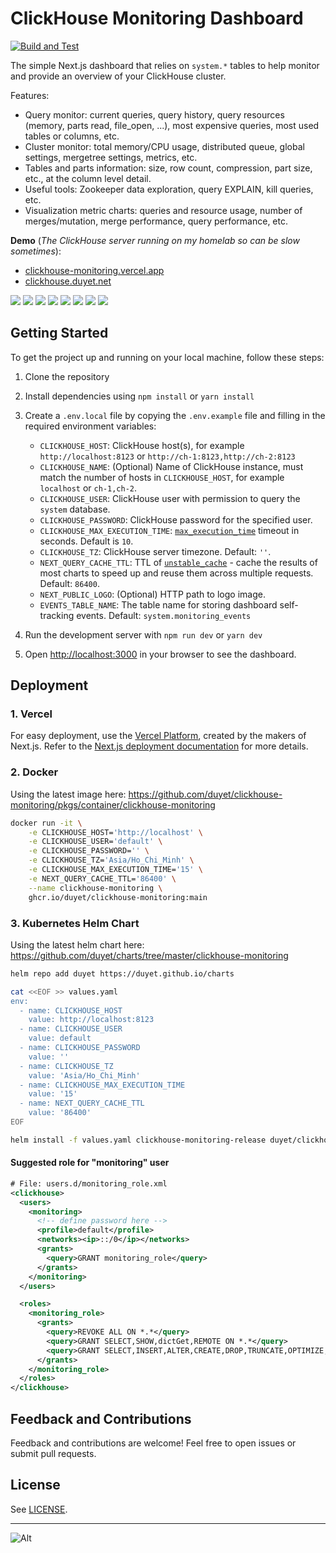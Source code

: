 # ClickHouse Monitoring Dashboard

[![Build and Test](https://github.com/duyet/clickhouse-monitoring/actions/workflows/ci.yml/badge.svg)](https://github.com/duyet/clickhouse-monitoring/actions/workflows/ci.yml)

The simple Next.js dashboard that relies on `system.*` tables to help monitor and provide an overview of your ClickHouse cluster.

Features:

- Query monitor: current queries, query history, query resources (memory, parts read, file_open, ...), most expensive queries, most used tables or columns, etc.
- Cluster monitor: total memory/CPU usage, distributed queue, global settings, mergetree settings, metrics, etc.
- Tables and parts information: size, row count, compression, part size, etc., at the column level detail.
- Useful tools: Zookeeper data exploration, query EXPLAIN, kill queries, etc.
- Visualization metric charts: queries and resource usage, number of merges/mutation, merge performance, query performance, etc.

**Demo** (*The ClickHouse server running on my homelab so can be slow sometimes*):

- [clickhouse-monitoring.vercel.app](https://clickhouse-monitoring.vercel.app)
- [clickhouse.duyet.net](https://clickhouse.duyet.net)

![](.github/screenshots/screenshot_1.png)
![](.github/screenshots/screenshot_2.png)
![](.github/screenshots/screenshot_3.png)
![](.github/screenshots/screenshot_4.png)
![](.github/screenshots/screenshot_5.png)
![](.github/screenshots/screenshot_6.png)
![](.github/screenshots/screenshot_7.png)
![](.github/screenshots/screenshot_8.png)

## Getting Started

To get the project up and running on your local machine, follow these steps:

1. Clone the repository
2. Install dependencies using `npm install` or `yarn install`
3. Create a `.env.local` file by copying the `.env.example` file and filling in the required environment variables:
    - `CLICKHOUSE_HOST`: ClickHouse host(s), for example `http://localhost:8123` or `http://ch-1:8123,http://ch-2:8123`
    - `CLICKHOUSE_NAME`: (Optional) Name of ClickHouse instance, must match the number of hosts in `CLICKHOUSE_HOST`, for example `localhost` or `ch-1,ch-2`.
    - `CLICKHOUSE_USER`: ClickHouse user with permission to query the `system` database.
    - `CLICKHOUSE_PASSWORD`: ClickHouse password for the specified user.
    - `CLICKHOUSE_MAX_EXECUTION_TIME`: [`max_execution_time`](https://clickhouse.com/docs/en/operations/settings/query-complexity#max-execution-time) timeout in seconds. Default is `10`.
    - `CLICKHOUSE_TZ`: ClickHouse server timezone. Default: `''`.
    - `NEXT_QUERY_CACHE_TTL`: TTL of [`unstable_cache`](https://nextjs.org/docs/app/api-reference/functions/unstable_cache) - cache the results of most charts to speed up and reuse them across multiple requests. Default: `86400`.
    - `NEXT_PUBLIC_LOGO`: (Optional) HTTP path to logo image.
    - `EVENTS_TABLE_NAME`: The table name for storing dashboard self-tracking events. Default: `system.monitoring_events`

4. Run the development server with `npm run dev` or `yarn dev`
5. Open [http://localhost:3000](http://localhost:3000) in your browser to see the dashboard.

## Deployment

### 1. Vercel

For easy deployment, use the [Vercel Platform](https://vercel.com/new?utm_medium=default-template&filter=next.js&utm_source=create-next-app&utm_campaign=create-next-app-readme), created by the makers of Next.js. Refer to the [Next.js deployment documentation](https://nextjs.org/docs/deployment) for more details.

### 2. Docker

Using the latest image here: https://github.com/duyet/clickhouse-monitoring/pkgs/container/clickhouse-monitoring

```bash
docker run -it \
    -e CLICKHOUSE_HOST='http://localhost' \
    -e CLICKHOUSE_USER='default' \
    -e CLICKHOUSE_PASSWORD='' \
    -e CLICKHOUSE_TZ='Asia/Ho_Chi_Minh' \
    -e CLICKHOUSE_MAX_EXECUTION_TIME='15' \
    -e NEXT_QUERY_CACHE_TTL='86400' \
    --name clickhouse-monitoring \
    ghcr.io/duyet/clickhouse-monitoring:main
```

### 3. Kubernetes Helm Chart

Using the latest helm chart here: https://github.com/duyet/charts/tree/master/clickhouse-monitoring

```bash
helm repo add duyet https://duyet.github.io/charts

cat <<EOF >> values.yaml
env:
  - name: CLICKHOUSE_HOST
    value: http://localhost:8123
  - name: CLICKHOUSE_USER
    value: default
  - name: CLICKHOUSE_PASSWORD
    value: ''
  - name: CLICKHOUSE_TZ
    value: 'Asia/Ho_Chi_Minh'
  - name: CLICKHOUSE_MAX_EXECUTION_TIME
    value: '15'
  - name: NEXT_QUERY_CACHE_TTL
    value: '86400'
EOF

helm install -f values.yaml clickhouse-monitoring-release duyet/clickhouse-monitoring
```

#### Suggested role for "monitoring" user

```xml
# File: users.d/monitoring_role.xml
<clickhouse>
  <users>
    <monitoring>
      <!-- define password here -->
      <profile>default</profile>
      <networks><ip>::/0</ip></networks>
      <grants>
        <query>GRANT monitoring_role</query>
      </grants>
    </monitoring>
  </users>

  <roles>
    <monitoring_role>
      <grants>
        <query>REVOKE ALL ON *.*</query>
        <query>GRANT SELECT,SHOW,dictGet,REMOTE ON *.*</query>
        <query>GRANT SELECT,INSERT,ALTER,CREATE,DROP,TRUNCATE,OPTIMIZE,SHOW,dictGet ON system.*</query>
      </grants>
    </monitoring_role>
  </roles>
</clickhouse>
```

## Feedback and Contributions

Feedback and contributions are welcome! Feel free to open issues or submit pull requests.

## License

See [LICENSE](LICENSE).

---

![Alt](https://repobeats.axiom.co/api/embed/830f9ce7ba9e7a42f93630e2581506ca34c84067.svg "Repobeats analytics image")
